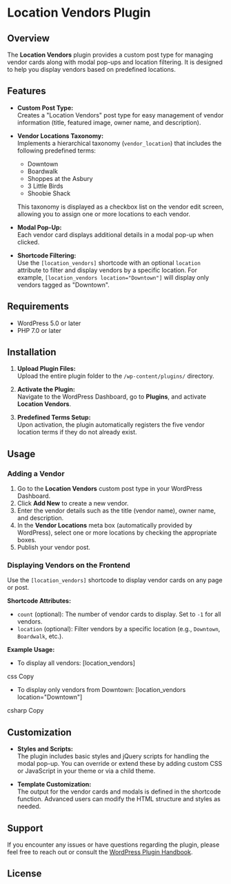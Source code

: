 # Location Vendors Plugin

## Overview

The **Location Vendors** plugin provides a custom post type for managing vendor cards along with modal pop-ups and location filtering. It is designed to help you display vendors based on predefined locations.

## Features

- **Custom Post Type:**  
  Creates a "Location Vendors" post type for easy management of vendor information (title, featured image, owner name, and description).

- **Vendor Locations Taxonomy:**  
  Implements a hierarchical taxonomy (`vendor_location`) that includes the following predefined terms:

  - Downtown
  - Boardwalk
  - Shoppes at the Asbury
  - 3 Little Birds
  - Shoobie Shack

  This taxonomy is displayed as a checkbox list on the vendor edit screen, allowing you to assign one or more locations to each vendor.

- **Modal Pop-Up:**  
  Each vendor card displays additional details in a modal pop-up when clicked.

- **Shortcode Filtering:**  
  Use the `[location_vendors]` shortcode with an optional `location` attribute to filter and display vendors by a specific location. For example, `[location_vendors location="Downtown"]` will display only vendors tagged as "Downtown".

## Requirements

- WordPress 5.0 or later
- PHP 7.0 or later

## Installation

1. **Upload Plugin Files:**  
   Upload the entire plugin folder to the `/wp-content/plugins/` directory.

2. **Activate the Plugin:**  
   Navigate to the WordPress Dashboard, go to **Plugins**, and activate **Location Vendors**.

3. **Predefined Terms Setup:**  
   Upon activation, the plugin automatically registers the five vendor location terms if they do not already exist.

## Usage

### Adding a Vendor

1. Go to the **Location Vendors** custom post type in your WordPress Dashboard.
2. Click **Add New** to create a new vendor.
3. Enter the vendor details such as the title (vendor name), owner name, and description.
4. In the **Vendor Locations** meta box (automatically provided by WordPress), select one or more locations by checking the appropriate boxes.
5. Publish your vendor post.

### Displaying Vendors on the Frontend

Use the `[location_vendors]` shortcode to display vendor cards on any page or post.

**Shortcode Attributes:**

- `count` (optional): The number of vendor cards to display. Set to `-1` for all vendors.
- `location` (optional): Filter vendors by a specific location (e.g., `Downtown`, `Boardwalk`, etc.).

**Example Usage:**

- To display all vendors:
  [location_vendors]

css
Copy

- To display only vendors from Downtown:
  [location_vendors location="Downtown"]

csharp
Copy

## Customization

- **Styles and Scripts:**  
  The plugin includes basic styles and jQuery scripts for handling the modal pop-up. You can override or extend these by adding custom CSS or JavaScript in your theme or via a child theme.

- **Template Customization:**  
  The output for the vendor cards and modals is defined in the shortcode function. Advanced users can modify the HTML structure and styles as needed.

## Support

If you encounter any issues or have questions regarding the plugin, please feel free to reach out or consult the [WordPress Plugin Handbook](https://developer.wordpress.org/plugins/).

## License
